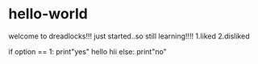 # hello-world
  welcome to dreadlocks!!!
  just started..so still learning!!!!
  1.liked
  2.disliked
  
  if option == 1:
    print"yes"
    hello
    hii
  else:
    print"no"
